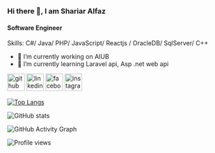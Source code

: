 ### Hi there 👋, I am Shariar  Alfaz
#### Software Engineer

Skills: C#/ Java/ PHP/ JavaScript/ Reactjs / OracleDB/ SqlServer/ C++

- 🔭 I’m currently working on AIUB 
- 🌱 I’m currently learning Laravel api, Asp .net web api 


[<img src='https://cdn.jsdelivr.net/npm/simple-icons@3.0.1/icons/github.svg' alt='github' height='40'>](https://github.com/https://github.com/Shariar-Alfaz/)  [<img src='https://cdn.jsdelivr.net/npm/simple-icons@3.0.1/icons/linkedin.svg' alt='linkedin' height='40'>](https://www.linkedin.com/in/https://www.linkedin.com/in/shariar-alfaz-08b6571ab//)  [<img src='https://cdn.jsdelivr.net/npm/simple-icons@3.0.1/icons/facebook.svg' alt='facebook' height='40'>](https://www.facebook.com/https://www.facebook.com/shariarbadhon007/)  [<img src='https://cdn.jsdelivr.net/npm/simple-icons@3.0.1/icons/instagram.svg' alt='instagram' height='40'>](https://www.instagram.com/https://www.instagram.com/shariaralfazbadhon//)  

[![Top Langs](https://github-readme-stats.vercel.app/api/top-langs/?username=https://github.com/Shariar-Alfaz/)](https://github.com/anuraghazra/github-readme-stats)

![GitHub stats](https://github-readme-stats.vercel.app/api?username=https://github.com/Shariar-Alfaz/&show_icons=true)  

![GitHub Activity Graph](https://activity-graph.herokuapp.com/graph?username=https://github.com/Shariar-Alfaz/)  

![Profile views](https://gpvc.arturio.dev/https://github.com/Shariar-Alfaz/)  

